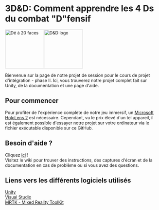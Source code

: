 # 3D&D: Comment apprendre les 4 Ds du combat "D"fensif

<img width="128" alt="Dé à 20 faces" src="https://cdn.pixabay.com/photo/2017/08/31/04/01/d20-2699387_960_720.png"><img width="128" alt="D&D logo" src="https://cdn.shopify.com/s/files/1/0057/6408/7896/articles/DD-Logo_720x.jpg?v=1572377159">

Bienvenue sur la page de notre projet de session pour le cours de projet d'intégration - phase II. Ici, vous trouverez notre projet complet fait sur Unity, de la documentation et une page d'aide.
 
## Pour commencer

Pour profiter de l'expérience complète de notre jeu immersif, un [Microsoft HoloLens 2](https://www.microsoft.com/fr-ca/hololens) est nécessaire. Cependant, vu le prix élevé d'un tel appareil, il est également
possible d'essayer notre projet sur votre ordinateur via le fichier exécutable disponible sur ce GitHub.

## Besoin d'aide ?

Cliquez [ici](https://github.com/anneju93/Projet_HoloLens/wiki) !<br>
Visitez le wiki pour trouver des instructions, des captures d'écran et de la documentation en cas de problème ou si vous avez des questions.

## Liens vers les différents logiciels utilisés

[Unity](https://unity.com/)<br>
[Visual Studio](https://visualstudio.microsoft.com/)<br>
[MRTK - Mixed Reality ToolKit](https://github.com/Microsoft/MixedRealityToolkit-Unity)<br>



